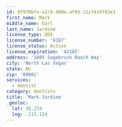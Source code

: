 ```yaml
---
id: 8f970bfe-a2c9-400e-af93-21cf416f83e1
first_name: Mark
middle_name: Earl
last_name: Jardine
license_type: DDS
license_number: '6167'
license_status: Active
license_expiration: '42185'
address: '1805 Sagebrush Ranch Way'
city: 'North Las Vegas'
state: NV
zip: '89081'
services:
  - dentist
category: dentists
title: 'Mark Jardine'
_geoloc:
  lat: 36.274
  lng: -115.124
---
```

